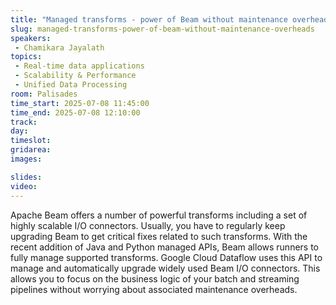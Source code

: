 ```yaml
---
title: "Managed transforms - power of Beam without maintenance overheads"
slug: managed-transforms-power-of-beam-without-maintenance-overheads
speakers:
 - Chamikara Jayalath
topics:
 - Real-time data applications
 - Scalability & Performance
 - Unified Data Processing
room: Palisades
time_start: 2025-07-08 11:45:00
time_end: 2025-07-08 12:10:00
track: 
day: 
timeslot: 
gridarea: 
images: 

slides:
video:
---
```


Apache Beam offers a number of powerful transforms including a set of highly scalable I/O connectors. Usually, you have to regularly keep upgrading Beam to get critical fixes related to such transforms. With the recent addition of Java and Python managed APIs, Beam allows runners to fully manage supported transforms. Google Cloud Dataflow uses this API to manage and automatically upgrade widely used Beam I/O connectors. This allows you to focus on the business logic of your batch and streaming pipelines without worrying about associated maintenance overheads.